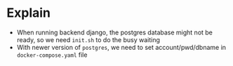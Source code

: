 # Explain
* When running backend django, the postgres database might not be ready, so we need `init.sh` to do the busy waiting
* With newer version of `postgres`, we need to set account/pwd/dbname in `docker-compose.yaml` file


